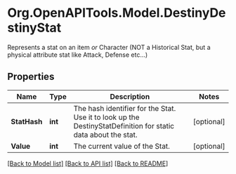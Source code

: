 # Org.OpenAPITools.Model.DestinyDestinyStat
Represents a stat on an item *or* Character (NOT a Historical Stat, but a physical attribute stat like Attack, Defense etc...)

## Properties

Name | Type | Description | Notes
------------ | ------------- | ------------- | -------------
**StatHash** | **int** | The hash identifier for the Stat. Use it to look up the DestinyStatDefinition for static data about the stat. | [optional] 
**Value** | **int** | The current value of the Stat. | [optional] 

[[Back to Model list]](../README.md#documentation-for-models) [[Back to API list]](../README.md#documentation-for-api-endpoints) [[Back to README]](../README.md)

